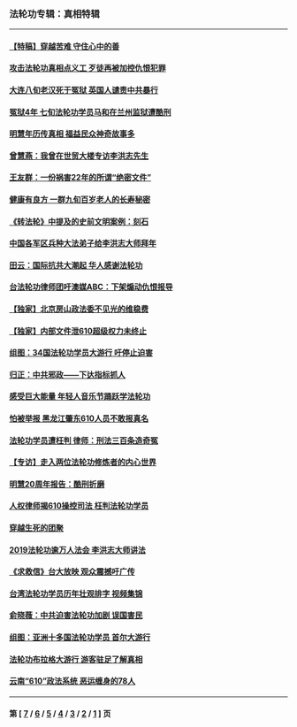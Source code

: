### 法轮功专辑：真相特辑
---
#### [【特稿】穿越苦难 守住心中的善](../../pages/nf4389/n13784979.md?02070430) 
#### [攻击法轮功真相点义工 歹徒再被加控仇恨犯罪](../../pages/nf4389/n13601019.md?02070430) 
#### [大连八旬老汉死于冤狱 英国人谴责中共暴行](../../pages/nf4389/n13480118.md?02070430) 
#### [冤狱4年 七旬法轮功学员马和在兰州监狱遭酷刑](../../pages/nf4389/n13304688.md?02070430) 
#### [明慧年历传真相 福益民众神奇故事多](../../pages/nf4389/n13294545.md?02070430) 
#### [曾慧燕：我曾在世贸大楼专访李洪志先生](../../pages/nf4389/n12898729.md?02070430) 
#### [王友群：一份祸害22年的所谓“绝密文件”](../../pages/nf4389/n12871750.md?02070430) 
#### [健康有良方 一群九旬百岁老人的长寿秘密](../../pages/nf4389/n12847475.md?02070430) 
#### [《转法轮》中提及的史前文明案例：刻石](../../pages/nf4389/n12758577.md?02070430) 
#### [中国各军区兵种大法弟子给李洪志大师拜年](../../pages/nf4389/n12750047.md?02070430) 
#### [田云：国际抗共大潮起 华人感谢法轮功](../../pages/nf4389/n12357708.md?02070430) 
#### [台法轮功律师团吁澳媒ABC：下架煽动仇恨报导](../../pages/nf4389/n12279917.md?02070430) 
#### [【独家】北京房山政法委不见光的维稳费](../../pages/nf4389/n12031979.md?02070430) 
#### [【独家】内部文件泄610超级权力未终止](../../pages/nf4389/n12023895.md?02070430) 
#### [组图：34国法轮功学员大游行 吁停止迫害](../../pages/nf4389/n11492658.md?02070430) 
#### [归正：中共邪政——下达指标抓人](../../pages/nf4389/n11474770.md?02070430) 
#### [感受巨大能量 年轻人音乐节踊跃学法轮功](../../pages/nf4389/n11441981.md?02070430) 
#### [怕被举报 黑龙江肇东610人员不敢报真名](../../pages/nf4389/n11436499.md?02070430) 
#### [法轮功学员遭枉判 律师：刑法三百条造奇冤](../../pages/nf4389/n11433943.md?02070430) 
#### [【专访】走入两位法轮功修炼者的内心世界](../../pages/nf4389/n11415623.md?02070430) 
#### [明慧20周年报告：酷刑折磨](../../pages/nf4389/n11387954.md?02070430) 
#### [人权律师揭610操控司法 枉判法轮功学员](../../pages/nf4389/n11313370.md?02070430) 
#### [穿越生死的团聚](../../pages/nf4389/n11258922.md?02070430) 
#### [2019法轮功逾万人法会 李洪志大师讲法](../../pages/nf4389/n11265303.md?02070430) 
#### [《求救信》台大放映 观众震撼吁广传](../../pages/nf4389/n10922251.md?02070430) 
#### [台湾法轮功学员历年壮观排字 视频集锦](../../pages/nf4389/n10878789.md?02070430) 
#### [俞晓薇：中共迫害法轮功加剧 误国害民](../../pages/nf4389/n10859260.md?02070430) 
#### [组图：亚洲十多国法轮功学员 首尔大游行](../../pages/nf4389/n10781149.md?02070430) 
#### [法轮功布拉格大游行 游客驻足了解真相](../../pages/nf4389/n10749360.md?02070430) 
#### [云南“610”政法系统 恶运缠身的78人](../../pages/nf4389/n10747534.md?02070430) 

---
#### 第 [ [7](./7.md?02070430) / [6](./6.md?02070430) / [5](./5.md?02070430) / [4](./4.md?02070430) / [3](./3.md?02070430) / [2](./2.md?02070430) / [1](./1.md?02070430) ] 页

